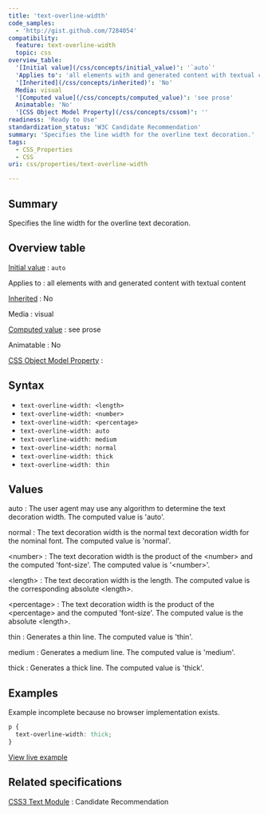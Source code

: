 ```yaml
---
title: 'text-overline-width'
code_samples:
  - 'http://gist.github.com/7284054'
compatibility:
  feature: text-overline-width
  topic: css
overview_table:
  '[Initial value](/css/concepts/initial_value)': '`auto`'
  'Applies to': 'all elements with and generated content with textual content'
  '[Inherited](/css/concepts/inherited)': 'No'
  Media: visual
  '[Computed value](/css/concepts/computed_value)': 'see prose'
  Animatable: 'No'
  '[CSS Object Model Property](/css/concepts/cssom)': ''
readiness: 'Ready to Use'
standardization_status: 'W3C Candidate Recommendation'
summary: 'Specifies the line width for the overline text decoration.'
tags:
  - CSS_Properties
  - CSS
uri: css/properties/text-overline-width

---
```

## Summary

Specifies the line width for the overline text decoration.

## Overview table

[Initial value](/css/concepts/initial_value)
:   `auto`

Applies to
:   all elements with and generated content with textual content

[Inherited](/css/concepts/inherited)
:   No

Media
:   visual

[Computed value](/css/concepts/computed_value)
:   see prose

Animatable
:   No

[CSS Object Model Property](/css/concepts/cssom)
:

## Syntax

-   `text-overline-width: <length>`
-   `text-overline-width: <number>`
-   `text-overline-width: <percentage>`
-   `text-overline-width: auto`
-   `text-overline-width: medium`
-   `text-overline-width: normal`
-   `text-overline-width: thick`
-   `text-overline-width: thin`

## Values

auto
:   The user agent may use any algorithm to determine the text decoration width. The computed value is 'auto'.

normal
:   The text decoration width is the normal text decoration width for the nominal font. The computed value is 'normal'.

\<number\>
:   The text decoration width is the product of the \<number\> and the computed 'font-size'. The computed value is '\<number\>'.

\<length\>
:   The text decoration width is the length. The computed value is the corresponding absolute \<length\>.

\<percentage\>
:   The text decoration width is the product of the \<percentage\> and the computed 'font-size'. The computed value is the absolute \<length\>.

thin
:   Generates a thin line. The computed value is 'thin'.

medium
:   Generates a medium line. The computed value is 'medium'.

thick
:   Generates a thick line. The computed value is 'thick'.

## Examples

Example incomplete because no browser implementation exists.

``` css
p {
  text-overline-width: thick;
}
```

[View live example](http://gist.github.com/7284054)

## Related specifications

[CSS3 Text Module](http://www.w3.org/TR/2003/CR-css3-text-20030514/#text-decoration-style)
:   Candidate Recommendation
